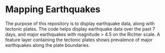 # Mapping Earthquakes
The purpose of this repository is to display earthquake data, along with tectonic plates. The code helps display earthquake data over the past 7 days, and major earthquakes with magnitude > 4.5 on the Richter scale. A feature layer containing the tectonic plates shows prevalence of major earthquakes along the plate boundaries.

